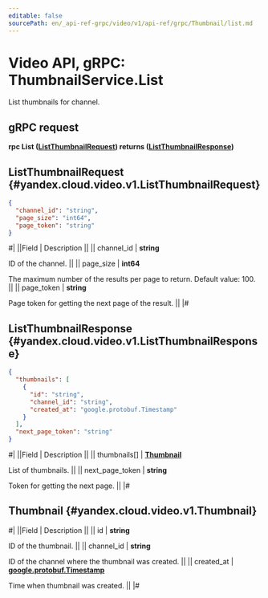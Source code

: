 ```yaml
---
editable: false
sourcePath: en/_api-ref-grpc/video/v1/api-ref/grpc/Thumbnail/list.md
---
```


# Video API, gRPC: ThumbnailService.List

List thumbnails for channel.

## gRPC request

**rpc List ([ListThumbnailRequest](#yandex.cloud.video.v1.ListThumbnailRequest)) returns ([ListThumbnailResponse](#yandex.cloud.video.v1.ListThumbnailResponse))**

## ListThumbnailRequest {#yandex.cloud.video.v1.ListThumbnailRequest}

```json
{
  "channel_id": "string",
  "page_size": "int64",
  "page_token": "string"
}
```

#|
||Field | Description ||
|| channel_id | **string**

ID of the channel. ||
|| page_size | **int64**

The maximum number of the results per page to return.
Default value: 100. ||
|| page_token | **string**

Page token for getting the next page of the result. ||
|#

## ListThumbnailResponse {#yandex.cloud.video.v1.ListThumbnailResponse}

```json
{
  "thumbnails": [
    {
      "id": "string",
      "channel_id": "string",
      "created_at": "google.protobuf.Timestamp"
    }
  ],
  "next_page_token": "string"
}
```

#|
||Field | Description ||
|| thumbnails[] | **[Thumbnail](#yandex.cloud.video.v1.Thumbnail)**

List of thumbnails. ||
|| next_page_token | **string**

Token for getting the next page. ||
|#

## Thumbnail {#yandex.cloud.video.v1.Thumbnail}

#|
||Field | Description ||
|| id | **string**

ID of the thumbnail. ||
|| channel_id | **string**

ID of the channel where the thumbnail was created. ||
|| created_at | **[google.protobuf.Timestamp](https://developers.google.com/protocol-buffers/docs/reference/google.protobuf#timestamp)**

Time when thumbnail was created. ||
|#